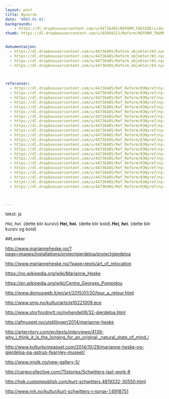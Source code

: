 ```yaml
---
layout: post
title: Nynorsk
date: '0002-01-01'
backgrounds:
    - https://dl.dropboxusercontent.com/u/44736485/REFORM_FAGSIDE(side2)/03.Nynorsk2m.jpg
thumb: https://dl.dropboxusercontent.com/u/65894221/Reform/REFORM_THUMBNAILS/03.Nynorsk.jpg


dokumentasjon:
  - https://dl.dropboxusercontent.com/u/44736485/Reform_objekter/03.nyn1.jpg
  - https://dl.dropboxusercontent.com/u/44736485/Reform_objekter/03.nyn2.jpg
  - https://dl.dropboxusercontent.com/u/44736485/Reform_objekter/03.nyn3.jpg
  - https://dl.dropboxusercontent.com/u/44736485/Reform_objekter/03.nyn4.jpg
  


referanser:
  - https://dl.dropboxusercontent.com/u/44736485/Ref_Reform/03Nyref/nyref01.jpg
  - https://dl.dropboxusercontent.com/u/44736485/Ref_Reform/03Nyref/nyref01b.jpg
  - https://dl.dropboxusercontent.com/u/44736485/Ref_Reform/03Nyref/nyref02.jpg
  - https://dl.dropboxusercontent.com/u/44736485/Ref_Reform/03Nyref/nyref02b.jpg
  - https://dl.dropboxusercontent.com/u/44736485/Ref_Reform/03Nyref/nyref03.jpg
  - https://dl.dropboxusercontent.com/u/44736485/Ref_Reform/03Nyref/nyref03b.jpg
  - https://dl.dropboxusercontent.com/u/44736485/Ref_Reform/03Nyref/nyref03c.jpg
  - https://dl.dropboxusercontent.com/u/44736485/Ref_Reform/03Nyref/nyref3d.jpg
  - https://dl.dropboxusercontent.com/u/44736485/Ref_Reform/03Nyref/nyref03e.jpg
  - https://dl.dropboxusercontent.com/u/44736485/Ref_Reform/03Nyref/nyref04.jpg
  - https://dl.dropboxusercontent.com/u/44736485/Ref_Reform/03Nyref/nyref05.jpg
  - https://dl.dropboxusercontent.com/u/44736485/Ref_Reform/03Nyref/nyref06.jpg
  - https://dl.dropboxusercontent.com/u/44736485/Ref_Reform/03Nyref/nyref6b.jpg
  - https://dl.dropboxusercontent.com/u/44736485/Ref_Reform/03Nyref/nyref06c.jpg
  - https://dl.dropboxusercontent.com/u/44736485/Ref_Reform/03Nyref/nyref06d.jpg
  - https://dl.dropboxusercontent.com/u/44736485/Ref_Reform/03Nyref/nyref07.jpg
  - https://dl.dropboxusercontent.com/u/44736485/Ref_Reform/03Nyref/nyref08.jpg
  - https://dl.dropboxusercontent.com/u/44736485/Ref_Reform/03Nyref/nyref09.jpg
  - https://dl.dropboxusercontent.com/u/44736485/Ref_Reform/03Nyref/nyref09b.jpg
  - https://dl.dropboxusercontent.com/u/44736485/Ref_Reform/03Nyref/nyref09c.jpg
  - https://dl.dropboxusercontent.com/u/44736485/Ref_Reform/03Nyref/nyref10.jpg
  - https://dl.dropboxusercontent.com/u/44736485/Ref_Reform/03Nyref/nyref11.jpg



---
```

tekst: ja

*Hei, hei.* (dette blir kursiv)
**Hei, hei.** (dette blir bold)
***Hei, hei.*** (dette blir kursiv og bold)

##Lenker

http://www.marianneheske.no/?page=images/installations/projectgjerdeloa/projectgjerdeloa

http://www.marianneheske.no/?page=texts/art_of_relocation

https://no.wikipedia.org/wiki/Marianne_Heske

https://en.wikipedia.org/wiki/Centre_Georges_Pompidou

http://www.domusweb.it/en/art/2015/01/20/tour_a_retour.html

http://www.smp.no/kultur/article10221009.ece

http://www.storfjordnytt.no/nyhende06/32-gjerdeloa.html

http://afmuseet.no/utstillinger/2014/marianne-heske

http://arterritory.com/en/texts/interviews/4139-why_i_think_it_is_the_longing_for_an_original,_natural_state_of_mind./

http://www.kulturkompasset.com/2014/10/29/marianne-heske-og-gjerdeloa-pa-astrup-fearnley-museet/

http://www.mjolk.no/new-gallery-5/

http://cargocollective.com/75stories/Schwitters-last-work-8

http://hok.custompublish.com/kurt-schwitters.4819332-30550.html

http://www.nrk.no/kultur/kurt-schwitters-i-norge-1.6918751

